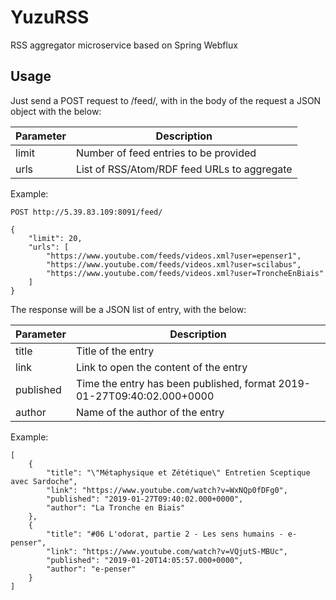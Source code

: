 # YuzuRSS
RSS aggregator microservice based on Spring Webflux

## Usage

Just send a POST request to /feed/, with in the body of the request a JSON object with the below:

| Parameter | Description                                 |
| --------- | ------------------------------------------- |
| limit     | Number of feed entries to be provided       |
| urls      | List of RSS/Atom/RDF feed URLs to aggregate |

Example:

	POST http://5.39.83.109:8091/feed/

	{
		"limit": 20,
		"urls": [
			"https://www.youtube.com/feeds/videos.xml?user=epenser1",
			"https://www.youtube.com/feeds/videos.xml?user=scilabus",
			"https://www.youtube.com/feeds/videos.xml?user=TroncheEnBiais"
		]
	}

The response will be a JSON list of entry, with the below:

| Parameter | Description                                                            |
| --------- | ---------------------------------------------------------------------- |
| title     | Title of the entry                                                     |
| link      | Link to open the content of the entry                                  |
| published | Time the entry has been published, format 2019-01-27T09:40:02.000+0000 |
| author    | Name of the author of the entry                                        |

Example:

	[
		{
			"title": "\"Métaphysique et Zététique\" Entretien Sceptique avec Sardoche",
			"link": "https://www.youtube.com/watch?v=WxNQp0fDFg0",
			"published": "2019-01-27T09:40:02.000+0000",
			"author": "La Tronche en Biais"
		},
		{
			"title": "#06 L'odorat, partie 2 - Les sens humains - e-penser",
			"link": "https://www.youtube.com/watch?v=VQjutS-MBUc",
			"published": "2019-01-20T14:05:57.000+0000",
			"author": "e-penser"
		}
	]
